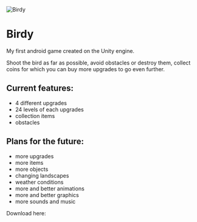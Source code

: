 <img src="https://i.imgur.com/tiIUl8Q.jpg" title="Birdy" alt="Birdy">

# Birdy

My first android game created on the Unity engine.


Shoot the bird as far as possible, avoid obstacles or destroy them, collect coins for which you can buy more upgrades to go even further.

## Current features:
- 4 different upgrades
- 24 levels of each upgrades
- collection items
- obstacles

## Plans for the future:
- more upgrades
- more items
- more objects
- changing landscapes
- weather conditions
- more and better animations
- more and better graphics
- more sounds and music

Download here:
<a href="http://slideme.org/application/birdy"/>
